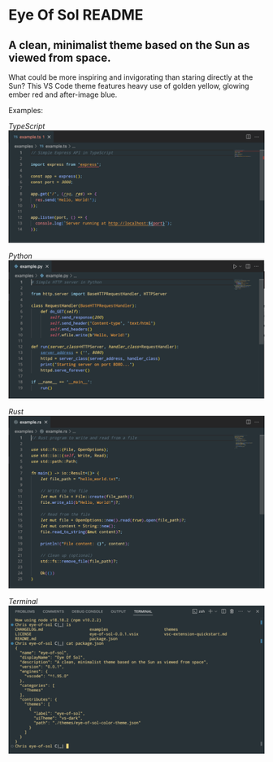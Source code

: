 # Eye Of Sol README

## A clean, minimalist theme based on the Sun as viewed from space.

What could be more inspiring and invigorating than staring directly at the Sun? This VS Code theme features heavy use of golden yellow, glowing ember red and after-image blue.

Examples:

*TypeScript*
![TypeScript Example](/examples/typescript.png)

*Python*
![Python Example](/examples/python.png)

*Rust*
![Rust Example](/examples/rust.png)

*Terminal*
![Terminal Example](/examples/terminal.png)
